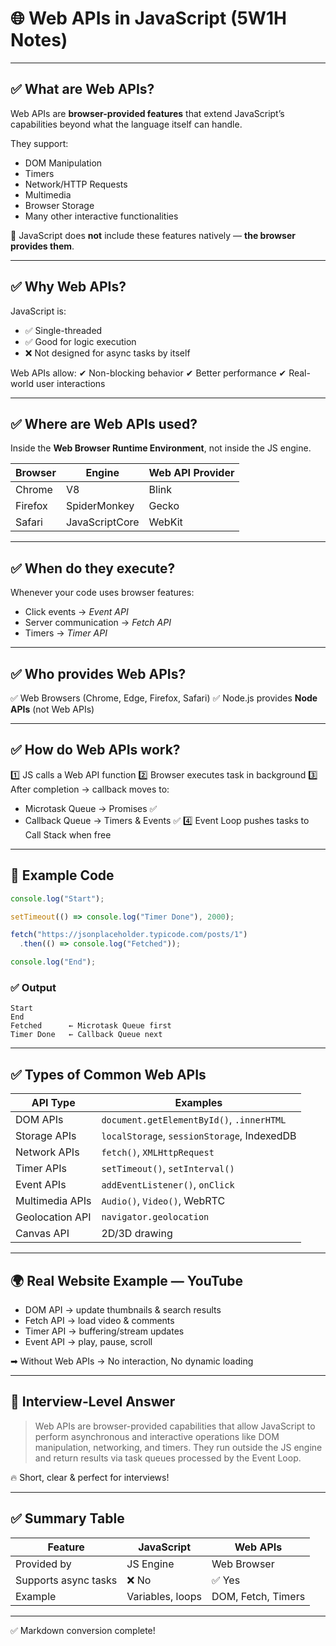 # 🌐 Web APIs in JavaScript (5W1H Notes)

---

## ✅ What are Web APIs?

Web APIs are **browser-provided features** that extend JavaScript’s capabilities beyond what the language itself can handle.

They support:

* DOM Manipulation
* Timers
* Network/HTTP Requests
* Multimedia
* Browser Storage
* Many other interactive functionalities

📌 JavaScript does **not** include these features natively — **the browser provides them**.

---

## ✅ Why Web APIs?

JavaScript is:

* ✅ Single-threaded
* ✅ Good for logic execution
* ❌ Not designed for async tasks by itself

Web APIs allow:
✔ Non-blocking behavior
✔ Better performance
✔ Real-world user interactions

---

## ✅ Where are Web APIs used?

Inside the **Web Browser Runtime Environment**, not inside the JS engine.

| Browser | Engine         | Web API Provider |
| ------- | -------------- | ---------------- |
| Chrome  | V8             | Blink            |
| Firefox | SpiderMonkey   | Gecko            |
| Safari  | JavaScriptCore | WebKit           |

---

## ✅ When do they execute?

Whenever your code uses browser features:

* Click events → *Event API*
* Server communication → *Fetch API*
* Timers → *Timer API*

---

## ✅ Who provides Web APIs?

✅ Web Browsers (Chrome, Edge, Firefox, Safari)
✅ Node.js provides **Node APIs** (not Web APIs)

---

## ✅ How do Web APIs work?

1️⃣ JS calls a Web API function
2️⃣ Browser executes task in background
3️⃣ After completion → callback moves to:

* Microtask Queue → Promises ✅
* Callback Queue → Timers & Events ✅
  4️⃣ Event Loop pushes tasks to Call Stack when free

---

## 🧩 Example Code

```js
console.log("Start");

setTimeout(() => console.log("Timer Done"), 2000);

fetch("https://jsonplaceholder.typicode.com/posts/1")
  .then(() => console.log("Fetched"));

console.log("End");
```

### ✅ Output

```
Start
End
Fetched      ← Microtask Queue first
Timer Done   ← Callback Queue next
```

---

## ✅ Types of Common Web APIs

| API Type        | Examples                                    |
| --------------- | ------------------------------------------- |
| DOM APIs        | `document.getElementById()`, `.innerHTML`   |
| Storage APIs    | `localStorage`, `sessionStorage`, IndexedDB |
| Network APIs    | `fetch()`, `XMLHttpRequest`                 |
| Timer APIs      | `setTimeout()`, `setInterval()`             |
| Event APIs      | `addEventListener()`, `onClick`             |
| Multimedia APIs | `Audio()`, `Video()`, WebRTC                |
| Geolocation API | `navigator.geolocation`                     |
| Canvas API      | 2D/3D drawing                               |

---

## 🌍 Real Website Example — YouTube

* DOM API → update thumbnails & search results
* Fetch API → load video & comments
* Timer API → buffering/stream updates
* Event API → play, pause, scroll

➡ Without Web APIs → No interaction, No dynamic loading

---

## 📝 Interview-Level Answer

> Web APIs are browser-provided capabilities that allow JavaScript to perform asynchronous and interactive operations like DOM manipulation, networking, and timers. They run outside the JS engine and return results via task queues processed by the Event Loop.

🔥 Short, clear & perfect for interviews!

---

## ✅ Summary Table

| Feature              | JavaScript       | Web APIs           |
| -------------------- | ---------------- | ------------------ |
| Provided by          | JS Engine        | Web Browser        |
| Supports async tasks | ❌ No             | ✅ Yes              |
| Example              | Variables, loops | DOM, Fetch, Timers |

---

✅ Markdown conversion complete!
